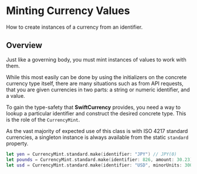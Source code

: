 # Minting Currency Values

How to create instances of a currency from an identifier.

## Overview

Just like a governing body, you must mint instances of values to work with them.

While this most easily can be done by using the initializers on the concrete currency type itself, there are many
situations such as from API requests, that you are given currencies in two parts: a string or numeric identifier, and a value.

To gain the type-safety that **SwiftCurrency** provides, you need a way to lookup a particular identifier and construct
the desired concrete type. This is the role of the ``CurrencyMint``.

As the vast majority of expected use of this class is with ISO 4217 standard currencies,
a singleton instance is always available from the static `standard` property.

```swift
let yen = CurrencyMint.standard.make(identifier: "JPY") // JPY(0)
let pounds = CurrencyMint.standard.make(identifier: 826, amount: 30.23) // GBP(30.23)
let usd = CurrencyMint.standard.make(identifier: "USD", minorUnits: 300) // USD($3.00)
```
